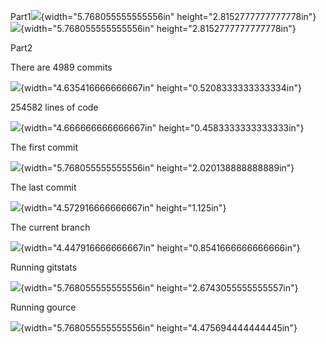 Part1![](media/image1.png){width="5.768055555555556in"
height="2.8152777777777778in"}![](media/image2.png){width="5.768055555555556in"
height="2.8152777777777778in"}

Part2

There are 4989 commits

![](media/image3.png){width="4.635416666666667in"
height="0.5208333333333334in"}

254582 lines of code

![](media/image4.png){width="4.666666666666667in"
height="0.4583333333333333in"}

The first commit

![](media/image5.png){width="5.768055555555556in"
height="2.020138888888889in"}

The last commit

![](media/image6.png){width="4.572916666666667in" height="1.125in"}

The current branch

![](media/image7.png){width="4.447916666666667in"
height="0.8541666666666666in"}

Running gitstats

![](media/image8.png){width="5.768055555555556in"
height="2.6743055555555557in"}

Running gource

![](media/image9.png){width="5.768055555555556in"
height="4.475694444444445in"}
